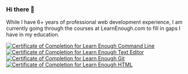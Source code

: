### Hi there 👋

While I have 6+ years of professional web development experience, I am currently going through the courses at LearnEnough.com to fill in gaps I have in my education. 

<a href="https://www.learnenough.com/certificates/hellodancer"><img src="https://www.learnenough.com/certificates/hellodancer/command-line-tutorial.svg" alt="Certificate of Completion for Learn Enough Command Line"></a><a href="https://www.learnenough.com/certificates/hellodancer"><img src="https://www.learnenough.com/certificates/hellodancer/text-editor-tutorial.svg" alt="Certificate of Completion for Learn Enough Text Editor"></a><a href="https://www.learnenough.com/certificates/hellodancer"><img src="https://www.learnenough.com/certificates/hellodancer/git-tutorial.svg" alt="Certificate of Completion for Learn Enough Git"></a><a href="https://www.learnenough.com/certificates/hellodancer"><img src="https://www.learnenough.com/certificates/hellodancer/html-tutorial.svg" alt="Certificate of Completion for Learn Enough HTML"></a>

<!--
**Okomikeruko/Okomikeruko** is a ✨ _special_ ✨ repository because its `README.md` (this file) appears on your GitHub profile.

Here are some ideas to get you started:

- 🔭 I’m currently working on ...
- 🌱 I’m currently learning ...
- 👯 I’m looking to collaborate on ...
- 🤔 I’m looking for help with ...
- 💬 Ask me about ...
- 📫 How to reach me: ...
- 😄 Pronouns: ...
- ⚡ Fun fact: ...
-->
